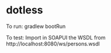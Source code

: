 # dotless

To run:
gradlew bootRun

To test:
Import in SOAPUI the WSDL from http://localhost:8080/ws/persons.wsdl
